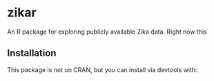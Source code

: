 # zikar

An R package for exploring publicly available Zika data. Right now this

## Installation

This package is not on CRAN, but you can install via devtools with:

```r

```
